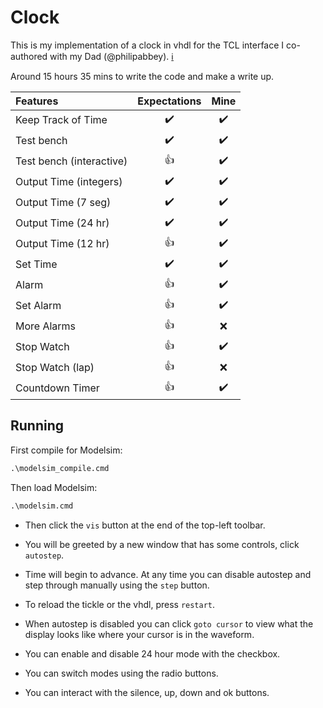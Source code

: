# Clock

This is my implementation of a clock in vhdl for the TCL interface I co-authored with my Dad (@philipabbey). [ℹ️](https://blog.abbey1.org.uk/index.php/technology/tcl-tk-graphical-display-driven-by-a-vhdl)

Around 15 hours 35 mins to write the code and make a write up.

| Features                 | Expectations | Mine |
| :---                     |    :----:    | :--: |
| Keep Track of Time       |      ✔️     |  ✔️  |
| Test bench               |      ✔️     |  ✔️  |
| Test bench (interactive) |      👍     |  ✔️  |
| Output Time (integers)   |      ✔️     |  ✔️  |
| Output Time (7 seg)      |      ✔️     |  ✔️  |
| Output Time (24 hr)      |      ✔️     |  ✔️  |
| Output Time (12 hr)      |      👍     |  ✔️  |
| Set Time                 |      ✔️     |  ✔️  |
| Alarm                    |      👍     |  ✔️  |
| Set Alarm                |      👍     |  ✔️  |
| More Alarms              |      👍     |  ❌  |
| Stop Watch               |      👍     |  ✔️  |
| Stop Watch (lap)         |      👍     |  ❌  |
| Countdown Timer          |      👍     |  ✔️  |

## Running

First compile for Modelsim:

```cmd
.\modelsim_compile.cmd
```

Then load Modelsim:

```cmd
.\modelsim.cmd
```

- Then click the `vis` button at the end of the top-left toolbar.
- You will be greeted by a new window that has some controls, click
  `autostep`.
- Time will begin to advance. At any time you can disable autostep
  and step through manually using the `step` button.
- To reload the tickle or the vhdl, press `restart`.
- When autostep is disabled you can click `goto cursor` to view what
  the display looks like where your cursor is in the waveform.

- You can enable and disable 24 hour mode with the checkbox.
- You can switch modes using the radio buttons.
- You can interact with the silence, up, down and ok buttons.
